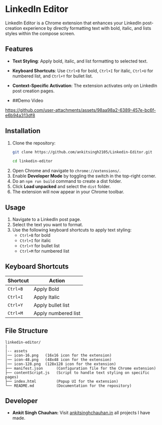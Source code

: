 # LinkedIn Editor  

LinkedIn Editor is a Chrome extension that enhances your LinkedIn post-creation experience by directly formatting text with bold, italic, and lists styles within the compose screen.  

## Features  
- **Text Styling**: Apply bold, italic, and list formatting to selected text.  
- **Keyboard Shortcuts**: Use `Ctrl+B` for bold, `Ctrl+I` for italic, `Ctrl+U` for numbered list, and `Ctrl+Y` for bullet list.  
- **Context-Specific Activation**: The extension activates only on LinkedIn post creation pages.  

- ##Demo Video

https://github.com/user-attachments/assets/98aa98a2-6389-457e-bc6f-e6b94a313df8


## Installation  
1. Clone the repository:  
   ```bash
   git clone https://github.com/ankitsingh2105/Linkedin-Editor.git
     
   cd linkedin-editor  

2. Open Chrome and navigate to `chrome://extensions/`.  
3. Enable **Developer Mode** by toggling the switch in the top-right corner.
4. Do an `npm run build` command to create a dist folder.
5. Click **Load unpacked** and select the `dist` folder.  
6. The extension will now appear in your Chrome toolbar.  

## Usage  
1. Navigate to a LinkedIn post page.  
2. Select the text you want to format.  
3. Use the following keyboard shortcuts to apply text styling:  
   - `Ctrl+B` for bold  
   - `Ctrl+I` for italic  
   - `Ctrl+Y` for bullet list   
   - `Ctrl+M` for numbered list  



## Keyboard Shortcuts  
| Shortcut | Action          |  
|----------|-----------------|  
| `Ctrl+B` | Apply Bold       |  
| `Ctrl+I` | Apply Italic     |  
| `Ctrl+Y` | Apply  bullet list  |  
| `Ctrl+M` | Apply  numbered list  |  


## File Structure  
```plaintext
linkedin-editor/
│
|-- assets
│── icon-16.png   (16x16 icon for the extension)  
│── icon-48.png   (48x48 icon for the extension)  
│── icon-128.png  (128x128 icon for the extension)  
├── manifest.json      (Configuration file for the Chrome extension)  
├── contentScript.js   (Script to handle text styling on specific pages)  
├── index.html         (Popup UI for the extension)  
└── README.md          (Documentation for the repository)

```

## Developer
- **Ankit Singh Chauhan:** Visit [ankitsinghchauhan.in](https://ankitsinghchauhan.in) all projects I have made. 
